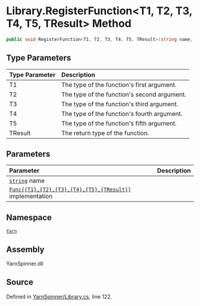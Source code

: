 # Library.RegisterFunction<T1, T2, T3, T4, T5, TResult> Method


```csharp
public void RegisterFunction<T1, T2, T3, T4, T5, TResult>(string name, Func<T1, T2, T3, T4, T5, TResult> implementation)
```

## Type Parameters
|Type Parameter|Description|
|:---|:---|
|T1|The type of the function's first argument.|
|T2|The type of the function's second argument.|
|T3|The type of the function's third argument.|
|T4|The type of the function's fourth argument.|
|T5|The type of the function's fifth argument.|
|TResult|The return type of the function.|
## Parameters
|Parameter|Description|
|:---|:---|
|[`string`](https://docs.microsoft.com/dotnet/api/System.String) name||
|[`Func{{T1},{T2},{T3},{T4},{T5},{TResult}}`](https://docs.microsoft.com/dotnet/api/System.Func{{T1},{T2},{T3},{T4},{T5},{TResult}}) implementation||


## Namespace
[`Yarn`](/api/csharp/yarn/README.md)

## Assembly
YarnSpinner.dll

## Source
Defined in [YarnSpinner/Library.cs](https://github.com/YarnSpinnerTool/YarnSpinner//blob/develop/YarnSpinner/Library.cs#L122), line 122.
